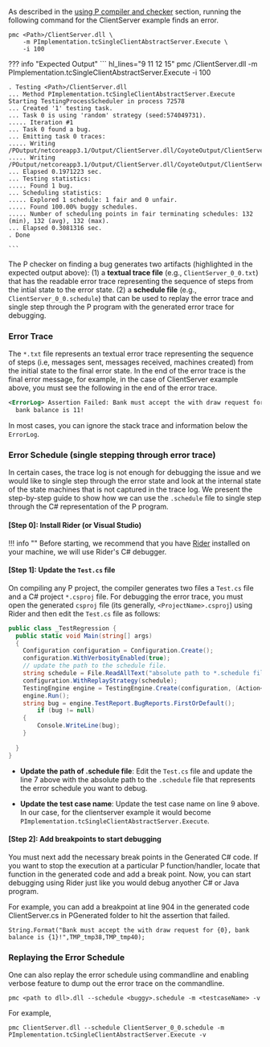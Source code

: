 As described in the [using P compiler and checker](../getstarted/usingP.md) section, running the following command for the ClientServer example finds an error.

```
pmc <Path>/ClientServer.dll \
    -m PImplementation.tcSingleClientAbstractServer.Execute \
    -i 100
```

??? info "Expected Output"
    ``` hl_lines="9 11 12 15"
    pmc <Path>/ClientServer.dll -m PImplementation.tcSingleClientAbstractServer.Execute -i 100

    . Testing <Path>/ClientServer.dll
    ... Method PImplementation.tcSingleClientAbstractServer.Execute
    Starting TestingProcessScheduler in process 72578
    ... Created '1' testing task.
    ... Task 0 is using 'random' strategy (seed:574049731).
    ..... Iteration #1
    ... Task 0 found a bug.
    ... Emitting task 0 traces:
    ..... Writing /POutput/netcoreapp3.1/Output/ClientServer.dll/CoyoteOutput/ClientServer_0_0.txt
    ..... Writing /POutput/netcoreapp3.1/Output/ClientServer.dll/CoyoteOutput/ClientServer_0_0.schedule
    ... Elapsed 0.1971223 sec.
    ... Testing statistics:
    ..... Found 1 bug.
    ... Scheduling statistics:
    ..... Explored 1 schedule: 1 fair and 0 unfair.
    ..... Found 100.00% buggy schedules.
    ..... Number of scheduling points in fair terminating schedules: 132 (min), 132 (avg), 132 (max).
    ... Elapsed 0.3081316 sec.
    . Done

    ```

The P checker on finding a bug generates two artifacts (highlighted in the expected output above):
(1) a **textual trace file** (e.g., `ClientServer_0_0.txt`) that has the readable error trace representing the
sequence of steps from the intial state to the error state.
(2) a **schedule file** (e.g., `ClientServer_0_0.schedule`) that can be used to replay the error
trace and single step through the P program with the generated error trace for debugging.

### Error Trace

The `*.txt` file represents an textual error trace representing the sequence of steps (i.e, messages sent, messages received, machines created) from the initial state to the final error state. In the end of the error trace is the final error message, for example, in the case of ClientServer example above, you must see the following in the end of the error trace.

``` xml
<ErrorLog> Assertion Failed: Bank must accept the with draw request for 1, 
  bank balance is 11!
```

In most cases, you can ignore the stack trace and information below the `ErrorLog`.

### Error Schedule (single stepping through error trace)

In certain cases, the trace log is not enough for debugging the issue and we would like to single step through the error state and look at the internal state of the state machines that is not captured in the trace log. We present the step-by-step guide to show how we can use the `.schedule` file to single step through the C# representation of the P program.

#### [Step 0]: Install Rider (or Visual Studio)

!!! info ""
    Before starting, we recommend that you have [Rider](https://www.jetbrains.com/rider/) installed on your machine, we will use Rider's C# debugger.

#### [Step 1]: Update the `Test.cs` file

On compiling any P project, the compiler generates two files a `Test.cs` file and a C# project `*.csproj` file.
For debugging the error trace, you must open the generated `csproj` file (its generally, `<ProjectName>.csproj`) using Rider and then edit the `Test.cs` file as follows:

```c# hl_lines="7 9" linenums="1"
public class _TestRegression {
  public static void Main(string[] args)
  { 
    Configuration configuration = Configuration.Create();
    configuration.WithVerbosityEnabled(true);
    // update the path to the schedule file.
    string schedule = File.ReadAllText("absolute path to *.schedule file");
    configuration.WithReplayStrategy(schedule);
    TestingEngine engine = TestingEngine.Create(configuration, (Action<IActorRuntime>)PImplementation.<Name of the test case>.Execute);
    engine.Run();
    string bug = engine.TestReport.BugReports.FirstOrDefault();
        if (bug != null)
    {
        Console.WriteLine(bug);
    }
      
  }
}
```

- **Update the path of .schedule file**: Edit the `Test.cs` file and update the line 7 above with the absolute path to the `.schedule` file that represents the error schedule you want to debug.

- **Update the test case name**: Update the test case name on line 9 above. In our case, for the clientserver example it would become `PImplementation.tcSingleClientAbstractServer.Execute`.

#### [Step 2]: Add breakpoints to start debugging

You must next add the necessary break points in the Generated C# code. If you want to stop the execution at a particular P function/handler, locate that function in the generated code and add a break point. Now, you can start debugging using Rider just like you would debug anyother C# or Java program.

For example, you can add a breakpoint at line 904 in the generated code ClientServer.cs in PGenerated folder to hit the assertion that failed.
```
String.Format("Bank must accept the with draw request for {0}, bank balance is {1}!",TMP_tmp38,TMP_tmp40);
```

### Replaying the Error Schedule

One can also replay the error schedule using commandline and enabling verbose feature to dump out the error trace on the commandline.

```
pmc <path to dll>.dll --schedule <buggy>.schedule -m <testcaseName> -v 
```

For example,

```
pmc ClientServer.dll --schedule ClientServer_0_0.schedule -m PImplementation.tcSingleClientAbstractServer.Execute -v 
```
